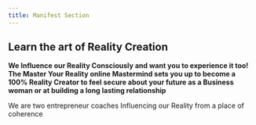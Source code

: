 ```yaml
---
title: Manifest Section
---
```

## Learn the art of Reality Creation

**We Influence our Reality Consciously and want you to experience it too!**
**The Master Your Reality online Mastermind sets you up to become a 100% Reality Creator to feel secure about your future as a Business woman or at building a long lasting relationship**

We are two entrepreneur coaches Influencing our Reality from a place of coherence